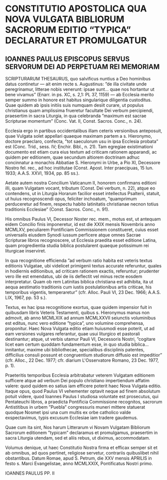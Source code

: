 # CONSTITUTIO APOSTOLICA QUA NOVA VULGATA BIBLIORUM SACRORUM EDITIO “TYPICA” DECLARATUR ET PROMULGATUR

## IOANNES PAULUS EPISCOPUS SERVUS SERVORUM DEI AD PERPETUAM REI MEMORIAM

SCRIPTURARUM THESAURUS, quo salvificus nuntius a Deo hominibus datus continetur — ait enim recte s. Augustinus: ”de illa civitate unde peregrinamur, litterae nobis venerunt: ipsae sunt... quae nos hortantur ut bene vivamus” (Enarr. in ps. XC, s. 2,1: PL 37, 1159) — ab Ecclesia merito semper summo in honore est habitus singularique diligentia custoditus. Quae quidem ab ipsis initiis suis numquam desiit curare, ut populus christianus quam amplissima frueretur facultate Dei verbum percipiendi, praesertim in sacra Liturgia, in qua celebranda ”maximum est sacrae Scripturae momentum” (Conc. Vat. II, Const. Sacros. Conc., n. 24).

Ecclesia ergo in partibus occidentalibus illam ceteris versionibus anteposuit, quae Vulgata solet appellari quaeque maximam partem a s. Hieronymo, doctore praeclaro, confecta, ”tot saeculorum usu in ipsa Ecclesia probata” est (Conc. Trid., sess. IV; Enchir. Bibl., n. 21). Tam egregiae existimationi documento est etiam cura eius textum ad criticam rationem apparandi, ac quidem per editionem, quae secundum altiorem doctrinam adhuc concinnatur a monachis Abbatiae S. Hieronymi in Urbe, a Pio XI, Decessore Nostro fel. rec., ad hoc institutae (Const. Apost. Inter praecipuas, 15 Iun. 1933; A.A.S. XXVI, 1934, pp. 85 ss.).

Aetate autem nostra Concilium Vaticanum II, honorem confirmans editioni illi, quam Vulgatam vocant, tributum (Const. Dei verbum, n. 22), atque eo contendens, ut in Liturgia Horarum facilior esset intellectus Psalterii, statuit, ut huius recognoscendi opus, feliciter inchoatum, ”quamprimum perduceretur ad finem, respectu habito latinitatis christianae necnon totius traditionis Ecclesiae” (Const. Sacros. Conc., n. 91).

His omnibus Paulus Vl, Decessor Noster rec. mem., motus est, ut antequam eidem Concilio finis imponeretur, id est die XXIX mensis Novembris anno MCMLXV, peculiarem Pontificiam Commissionem constitueret, cuius esset universalis eiusdem Synodi iussum perficere atque omnes Sacrae Scripturae libros recognoscere, ut Ecclesia praedita esset editione Latina, quam progredientia studia biblica postularent quaeque potissimum rei liturgicae inserviret.

In qua recognitione efficienda ”ad verbum ratio habita est veteris textus editionis Vulgatae, ubi videlicet primigenii textus accurate referuntur, quales in hodiernis editionibus, ad criticam rationem exactis, referuntur; prudenter vero ille est emendatus, ubi de iis deflectit vel minus recte eosdem interpretatur. Quam ob rem Latinitas biblica christiana est adhibita, ita ut aequa aestimatio traditionis cum iustis postulationibus artis criticae, his temporibus vigentis, temperaretur” (cfr. Alloc. Pauli VI, 23 Dec. 1966; A.A.S. LIX, 1967, pp. 53 s.).

Textus, ex hac ipsa recognitione exortus, quae quidem impensior fuit in quibusdam libris Veteris Testamenti, quibus s. Hieronymus manus non admovit, ab anno MCMLXIX ad annum MCMLXXVII seiunctis voluminibus est editus, nunc vero editione ”typica”, uno volumine comprehensa, proponitur. Haec Nova Vulgata editio etiam huiusmodi esse poterit, ut ad eam versiones vulgares referantur, quae usui liturgico et pastorali destinantur; atque, ut verbis utamur Pauli VI, Decessoris Nostri, ”cogitare licet eam certum quoddam fundamentum esse, in quo studia biblica... innitantur, maxime ubi bibliothecae, specialibus disciplinis patentes, difficilius consuli possunt et congruentium studiorum diffusio est impeditior” (cfr. Alloc., 22 Dec. 1977; cfr. diarium L'Osservatore Romano, 23 Dec. 1977, p. 1).

Praeteritis temporibus Ecclesia arbitrabatur veterem Vulgatam editionem sufficere atque ad verbum Dei populo christiano impertiendum affatim valere: quod quidem eo satius iam efficere poterit haec Nova Vulgata editio.
Itaque opus, quod Paulus VI vehementer optavit neque ad finem absolutum potuit videre, quod Ioannes Paulus I studiosa voluntate est prosecutus, qui Pentateuchi libros, a praedicta Pontificia Commissione recognitos, sacrorum Antistitibus in urbem ”Puebla” congressuris muneri mittere statuerat quodque Nosmet ipsi una cum multis ex orbe catholico valde exspectavimus, typis excusum Ecclesiae iam tradere gaudemus.

Quae cum ita sint, Nos harum Litterarum vi Novam Vulgatam Bibliorum Sacrorum editionem ”typicam” declaramus et promulgamus, praesertim in sacra Liturgia utendam, sed et aliis rebus, ut diximus, accommodatam.

Volumus denique, ut haec Constitutio Nostra firma et efficax semper sit et ab omnibus, ad quos pertinet, religiose servetur, contrariis quibuslibet nihil obstantibus.
Datum Romae, apud S. Petrum, die XXV mensis APRILIS in festo s. Marci Evangelistae, anno MCMLXXIX, Pontificatus Nostri primo.

IOANNES PAULUS PP. II
